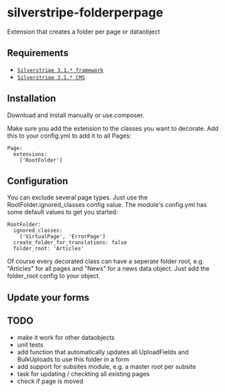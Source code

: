 silverstripe-folderperpage
==========================

Extension that creates a folder per page or dataobject

## Requirements

* [`Silverstripe 3.1.* framework`](https://github.com/silverstripe/silverstripe-framework)
* [`Silverstripe 3.1.* CMS`](https://github.com/silverstripe/cms)

## Installation

Download and install manually or use composer.

Make sure you add the extension to the classes you want to decorate. Add this to your config.yml to add it to all
Pages:

```
Page:
  extensions:
    ['RootFolder']
```
## Configuration

You can exclude several page types. Just use the RootFolder.ignored_classes config value. The module's config.yml has
some default values to get you started:

```
RootFolder:
  ignored_classes:
    ['VirtualPage', 'ErrorPage']
  create_folder_for_translations: false
  folder_root: 'Articles'
```

Of course every decorated class can have a seperate folder root, e.g. "Articles" for all pages and "News" for a
news data object. Just add the folder_root config to your object.

## Update your forms

## TODO
* make it work for other dataobjects
* unit tests
* add function that automatically updates all UploadFields and BulkUploads to use this folder in a form
* add support for subsites module, e.g. a master root per subsite
* task for updating / checkting all existing pages
* check if page is moved
